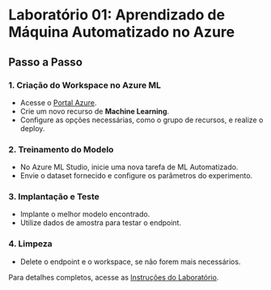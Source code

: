 # Laboratório 01: Aprendizado de Máquina Automatizado no Azure

## Passo a Passo

### 1. Criação do Workspace no Azure ML
   - Acesse o [Portal Azure](https://portal.azure.com).
   - Crie um novo recurso de **Machine Learning**.
   - Configure as opções necessárias, como o grupo de recursos, e realize o deploy.

### 2. Treinamento do Modelo
   - No Azure ML Studio, inicie uma nova tarefa de ML Automatizado.
   - Envie o dataset fornecido e configure os parâmetros do experimento.

### 3. Implantação e Teste
   - Implante o melhor modelo encontrado.
   - Utilize dados de amostra para testar o endpoint.

### 4. Limpeza
   - Delete o endpoint e o workspace, se não forem mais necessários.

Para detalhes completos, acesse as [Instruções do Laboratório](https://microsoftlearning.github.io/mslearn-ai-fundamentals/Instructions/Labs/01-machine-learning.html).
